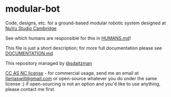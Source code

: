 # modular-bot

Code, designs, etc. for a ground-based modular robotic system designed at [NuVu Studio Cambridge](http://cambridge.nuvustudio.com)

See which humans are responsible for this in [HUMANS.md](HUMANS.md)!

This file is just a short description; for more full documentation please see [DOCUMENTATION.md](DOCUMENTATION.md)

This repository managed by [@sdaitzman](https://github.com/sdaitzman)

[CC AS NC license](LICENSE.md) - for commercial usage, send me an email at llamaswill@gmail.com or open-source whatever you do under the same license :) if open-sourcing is not an option and you'd like to use anything, please contact me first.